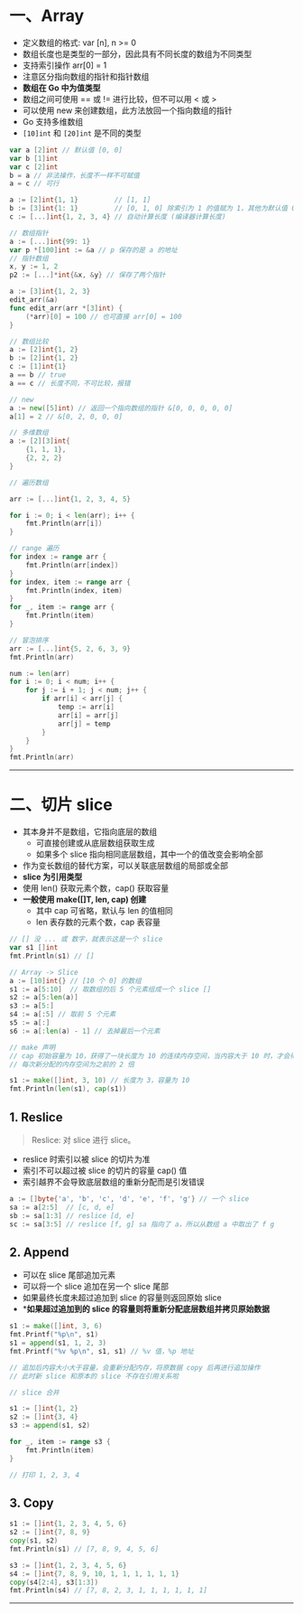 # 一、Array
- 定义数组的格式: var <name> [n]<type>, n >= 0
- 数组长度也是类型的一部分，因此具有不同长度的数组为不同类型
- 支持索引操作 arr[0] = 1
- 注意区分指向数组的指针和指针数组
- **数组在 Go 中为值类型**
- 数组之间可使用 == 或 != 进行比较，但不可以用 < 或 >
- 可以使用 new 来创建数组，此方法放回一个指向数组的指针
- Go 支持多维数组
- `[10]int` 和 `[20]int` 是不同的类型

```go
var a [2]int // 默认值 [0, 0]
var b [1]int
var c [2]int
b = a // 非法操作，长度不一样不可赋值
a = c // 可行

a := [2]int{1, 1}         // [1, 1]
b := [3]int{1: 1}         // [0, 1, 0] 除索引为 1 的值赋为 1，其他为默认值 0
c := [...]int{1, 2, 3, 4} // 自动计算长度 (编译器计算长度)
```
```go
// 数组指针
a := [...]int{99: 1}
var p *[100]int := &a // p 保存的是 a 的地址
// 指针数组
x, y := 1, 2
p2 := [...]*int{&x, &y} // 保存了两个指针

a := [3]int{1, 2, 3}
edit_arr(&a)
func edit_arr(arr *[3]int) {
    (*arr)[0] = 100 // 也可直接 arr[0] = 100
}
```
```go
// 数组比较
a := [2]int{1, 2}
b := [2]int{1, 2}
c := [1]int{1}
a == b // true
a == c // 长度不同，不可比较，报错

// new
a := new([5]int) // 返回一个指向数组的指针 &[0, 0, 0, 0, 0]
a[1] = 2 // &[0, 2, 0, 0, 0]

// 多维数组
a := [2][3]int{
    {1, 1, 1},
    {2, 2, 2}
}
```
```go
// 遍历数组

arr := [...]int{1, 2, 3, 4, 5}

for i := 0; i < len(arr); i++ {
    fmt.Println(arr[i])
}

// range 遍历
for index := range arr {
    fmt.Println(arr[index])
}
for index, item := range arr {
    fmt.Println(index, item)
}
for _, item := range arr {
    fmt.Println(item)
}

```
```go
// 冒泡排序
arr := [...]int{5, 2, 6, 3, 9}
fmt.Println(arr)

num := len(arr)
for i := 0; i < num; i++ {
	for j := i + 1; j < num; j++ {
		if arr[i] < arr[j] {
			temp := arr[i]
			arr[i] = arr[j]
			arr[j] = temp
		}
	}
}
fmt.Println(arr)
```

***

# 二、切片 slice
- 其本身并不是数组，它指向底层的数组
    - 可直接创建或从底层数组获取生成
    - 如果多个 slice 指向相同底层数组，其中一个的值改变会影响全部
- 作为变长数组的替代方案，可以关联底层数组的局部或全部
- **slice 为引用类型**
- 使用 len() 获取元素个数，cap() 获取容量
- **一般使用 make([]T, len, cap) 创建**
    - 其中 cap 可省略，默认与 len 的值相同
    - len 表存数的元素个数，cap 表容量
    
```go
// [] 没 ... 或 数字，就表示这是一个 slice
var s1 []int
fmt.Println(s1) // []

// Array -> Slice
a := [10]int{} // [10 个 0] 的数组
s1 := a[5:10]  // 取数组的后 5 个元素组成一个 slice []
s2 := a[5:len(a)]
s3 := a[5:]
s4 := a[:5] // 取前 5 个元素
s5 := a[:]
s6 := a[:len(a) - 1] // 去掉最后一个元素
```
```go
// make 声明
// cap 初始容量为 10，获得了一块长度为 10 的连续内存空间，当内容大于 10 时，才会得到新的内存空间
// 每次新分配的内存空间为之前的 2 倍

s1 := make([]int, 3, 10) // 长度为 3，容量为 10
fmt.Println(len(s1), cap(s1))
```

## 1. Reslice
> Reslice: 对 slice 进行 slice。

- reslice 时索引以被 slice 的切片为准
- 索引不可以超过被 slice 的切片的容量 cap() 值
- 索引越界不会导致底层数组的重新分配而是引发错误

```go
a := []byte{'a', 'b', 'c', 'd', 'e', 'f', 'g'} // 一个 slice
sa := a[2:5]  // [c, d, e]
sb := sa[1:3] // reslice [d, e]
sc := sa[3:5] // reslice [f, g] sa 指向了 a，所以从数组 a 中取出了 f g
```

## 2. Append
- 可以在 slice 尾部追加元素
- 可以将一个 slice 追加在另一个 slice 尾部
- 如果最终长度未超过追加到 slice 的容量则返回原始 slice
- ***如果超过追加到的 slice 的容量则将重新分配底层数组并拷贝原始数据**

```go
s1 := make([]int, 3, 6)
fmt.Printf("%p\n", s1)
s1 = append(s1, 1, 2, 3)
fmt.Printf("%v %p\n", s1, s1) // %v 值，%p 地址

// 追加后内容大小大于容量，会重新分配内存，将原数据 copy 后再进行追加操作
// 此时新 slice 和原本的 slice 不存在引用关系啦
```
```go
// slice 合并

s1 := []int{1, 2}
s2 := []int{3, 4}
s3 := append(s1, s2)

for _, item := range s3 {
    fmt.Println(item)
}

// 打印 1, 2, 3, 4
```

## 3. Copy
```go
s1 := []int{1, 2, 3, 4, 5, 6}
s2 := []int{7, 8, 9}
copy(s1, s2)
fmt.Println(s1) // [7, 8, 9, 4, 5, 6]

s3 := []int{1, 2, 3, 4, 5, 6}
s4 := []int{7, 8, 9, 10, 1, 1, 1, 1, 1, 1}
copy(s4[2:4], s3[1:3])
fmt.Println(s4) // [7, 8, 2, 3, 1, 1, 1, 1, 1, 1]
```

***